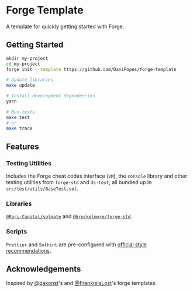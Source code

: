# Forge Template

A template for quickly getting started with Forge.

## Getting Started

```sh
mkdir my-project
cd my-project
forge init --template https://github.com/DaniPopes/forge-template

# Update libraries
make update

# Install development dependencies
yarn

# Run tests
make test
# or
make trace
```

## Features

### Testing Utilities

Includes the Forge cheat codes interface (`VM`), the `console` library and other testing utilities from `forge-std` and `ds-test`, all bundled up in `src/test/utils/BaseTest.sol`.

### Libraries

[`@Rari-Capital/solmate`](https://github.com/Rari-Capital/solmate) and [`@brockelmore/forge-std`](https://github.com/brockelmore/forge-std).

### Scripts

`Prettier` and `Solhint` are pre-configured with [official style recommendations](https://docs.soliditylang.org/en/latest/style-guide.html).

## Acknowledgements

Inspired by [@gakonst](https://github.com/gakonst/forge-template)'s and [@FrankieIsLost](https://github.com/FrankieIsLost/forge-template)'s forge templates.
